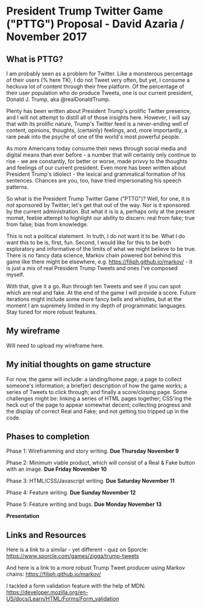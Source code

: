 # President Trump Twitter Game ("PTTG") Proposal - David Azaria / November 2017

## What is PTTG?

I am probably seen as a problem for Twitter. Like a monsterous percentage of their users (% here TK), I do not Tweet very often, but yet, I consume a heckuva lot of content through their free platform. Of the percentage of their user population who do produce Tweets, one is our current president, Donald J. Trump, aka @realDonaldTrump. 

Plenty has been written about President Trump's prolific Twitter presence, and I will not attempt to distill all of those insights here. However, I will say that with its prolific nature, Trump's Twitter feed is a never-ending well of content, opinions, thoughts, (certainly) feelings, and, more importantly, a rare peak into the psyche of one of the world's most powerful people. 

As more Americans today consume their news through social media and digital means than ever before - a number that will certainly only continue to rise - we are constantly, for better or worse, made privvy to the thoughts and feelings of our current president. Even more has been written about President Trump's idiolect - the lexical and grammatical formation of his sentences. Chances are you, too, have tried impersonating his speech patterns. 

So what is the President Trump Twitter Game ("PTTG")? Well, for one, it is _not_ sponsored by Twitter; let's get that out of the way. Nor is it sponsored by the current administration. But what it is is a, perhaps only at the present momet, feeble attempt to highlight our ability to discern: real from fake; true from false; bias from knowledge. 

This is not a political statement. In truth, I do not want it to be. What I do want this to be is, first, fun. Second, I would like for this to be both exploratory and informative of the limits of what we might believe to be true. There is no fancy data science, Markov chain powered bot behind this game like there might be elsewhere, e.g. https://filiph.github.io/markov/ - it is just a mix of real President Trump Tweets and ones I've composed myself. 

With that, give it a go. Run through ten Tweets and see if you can spot which are real and fake. At the end of the game I will provide a score. Future iterations might include some more fancy bells and whistles, but at the moment I am supremely limited in my depth of programmatic languages. Stay tuned for more robust features.   

## My wireframe

Will need to upload my wireframe here. 

## My initial thoughts on game structure

For now, the game will include: a landing/home page; a page to collect someone's information; a brief(er) description of how the game works; a series of Tweets to click through; and finally a score/closing page. Some challenges might be: linking a series of HTML pages together; CSS'ing the heck out of the page to appear somewhat decent; collecting progress and the display of correct Real and Fake; and not getting too tripped up in the code. 

## Phases to completion

Phase 1: Wireframming and story writing. **Due Thursday November 9** 

Phase 2: Minimum viable product, which will consist of a Real & Fake button with an image. **Due Friday November 10**

Phase 3: HTML/CSS/Javascript writing. **Due Saturday November 11**

Phase 4: Feature writing. **Due Sunday November 12**

Phase 5: Feature writing and bugs. **Due Monday November 13**

**Presentation**

## Links and Resources

Here is a link to a similar - yet different - quiz on Sporcle: https://www.sporcle.com/games/zigga/trump-tweets

And here is a link to a more robust Trump Tweet producer using Markov chains: https://filiph.github.io/markov/

I tackled a form validation feature with the help of MDN: https://developer.mozilla.org/en-US/docs/Learn/HTML/Forms/Form_validation

